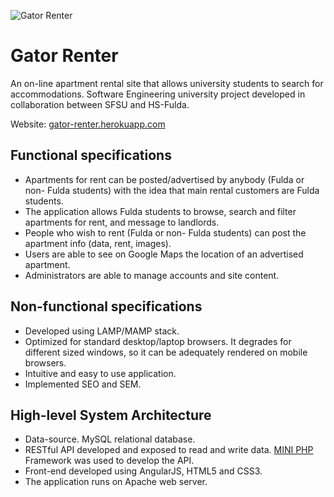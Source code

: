 ![Gator Renter](public/images/gr_logo_small.png)

# Gator Renter

An on-line apartment rental site that allows university students to search for
accommodations. Software Engineering university project developed in 
collaboration between SFSU and HS-Fulda.

Website: [gator-renter.herokuapp.com](http://gator-renter.herokuapp.com)   

## Functional specifications

- Apartments for rent can be posted/advertised by anybody 
(Fulda or non- Fulda students) with the idea that main rental 
customers are Fulda students. 
- The application allows Fulda students 
to browse, search and filter apartments for rent, and message to 
landlords. 
- People who wish to rent (Fulda or non- Fulda students) 
can post the apartment info (data, rent, images). 
- Users are able to see on Google Maps the location of an advertised apartment.
- Administrators are able to manage accounts and site content.

## Non-functional specifications

- Developed using LAMP/MAMP stack.
- Optimized for standard desktop/laptop browsers. It degrades 
for different sized windows, so it can be adequately rendered on 
mobile browsers. 
- Intuitive and easy to use application.
- Implemented SEO and SEM.
 

## High-level System Architecture

- Data-source. MySQL relational database.
- RESTful API developed and exposed to read and write data. 
[MINI PHP](http://www.dev-metal.com/mini-extremely-simple-barebone-php-application/) Framework was used to develop the API.
- Front-end developed using AngularJS, HTML5 and CSS3.
- The application runs on Apache web server.



